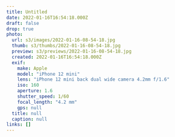 ```yaml
---
title: Untitled
date: 2022-01-16T16:54:18.000Z
draft: false
drop: true
photo:
  url: s3/images/2022-01-16-08-54-18.jpg
  thumb: s3/thumbs/2022-01-16-08-54-18.jpg
  preview: s3/previews/2022-01-16-08-54-18.jpg
  created: 2022-01-16T16:54:18.000Z
  exif:
    make: Apple
    model: "iPhone 12 mini"
    lens: "iPhone 12 mini back dual wide camera 4.2mm f/1.6"
    iso: 160
    aperture: 1.6
    shutter_speed: 1/60
    focal_length: "4.2 mm"
    gps: null
  title: null
  caption: null
links: []
---
```

